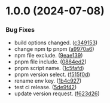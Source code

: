 # 1.0.0 (2024-07-08)


### Bug Fixes

* build options changed. ([c349153](https://github.com/Ouka2020/vite-plugin-html-string-minify/commit/c349153d781a8aa934f317c85a96fc5f36a5c151))
* change npm tp pnpm ([a9970a6](https://github.com/Ouka2020/vite-plugin-html-string-minify/commit/a9970a6de2a216d3d759395ed24a2a835246a0fd))
* npm file exclude. ([9eae139](https://github.com/Ouka2020/vite-plugin-html-string-minify/commit/9eae139cf51301ff5fc4ed51a59a148e392dd384))
* pnpm file include. ([0864ed2](https://github.com/Ouka2020/vite-plugin-html-string-minify/commit/0864ed22252dc2021dc638f6144e677458844fcc))
* pnpm script name. ([1c5fafd](https://github.com/Ouka2020/vite-plugin-html-string-minify/commit/1c5fafd1a8d256b907d07ae3cbc86e4a98ac9699))
* pnpm version select. ([f515f0d](https://github.com/Ouka2020/vite-plugin-html-string-minify/commit/f515f0d0df2cf7e0d8f47fd3185a0d7b3c35e713))
* rename env key. ([1b4c927](https://github.com/Ouka2020/vite-plugin-html-string-minify/commit/1b4c927fd35af9ae98063a1801a0877f348414f5))
* test ci release. ([5de9f42](https://github.com/Ouka2020/vite-plugin-html-string-minify/commit/5de9f425f07a8e68203d7dd59f3e992c6ac976b6))
* update version request. ([f623d26](https://github.com/Ouka2020/vite-plugin-html-string-minify/commit/f623d2606772c3acb5a9b0328126d01136dabd5a))

